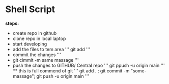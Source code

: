 # Shell Script

**steps:**

* create repo in github
* clone repo in local laptop 
* start developing 
* add the files to tem area 
'''
git add <file-name>
'''
* commit the changes
'''
* git cimmit -m same massage
'''
* push the changes to GITHUB/ Central repo
'''
git ppush -u origin main 
'''
** this is full commend of git 
'''
git add . ; git commit -m "some-massage"; git push -u origin main 
'''

